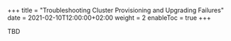 +++
title = "Troubleshooting Cluster Provisioning and Upgrading Failures"
date = 2021-02-10T12:00:00+02:00
weight = 2
enableToc = true
+++

TBD